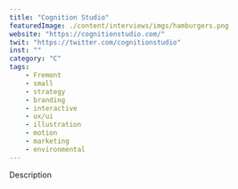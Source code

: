 ```yaml
---
title: "Cognition Studio"
featuredImage: ./content/interviews/imgs/hamburgers.png
website: "https://cognitionstudio.com/"
twit: "https://twitter.com/cognitionstudio"
inst: ""
category: "C"
tags:
    - Fremont
    - small
    - strategy
    - branding
    - interactive
    - ux/ui
    - illustration
    - motion
    - marketing
    - environmental
---
```


Description
